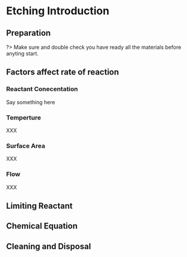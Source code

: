 # Etching Introduction
## Preparation 
?> Make sure and double check you have ready all the materials before anyting start.


## Factors affect rate of reaction

### Reactant Conecentation
Say something here
### Temperture
XXX
### Surface Area
XXX
### Flow
XXX
## Limiting Reactant 
## Chemical Equation 
## Cleaning and Disposal 
